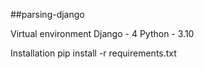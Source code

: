 ##parsing-django

Virtual environment
Django - 4 Python - 3.10

Installation
pip install -r requirements.txt
